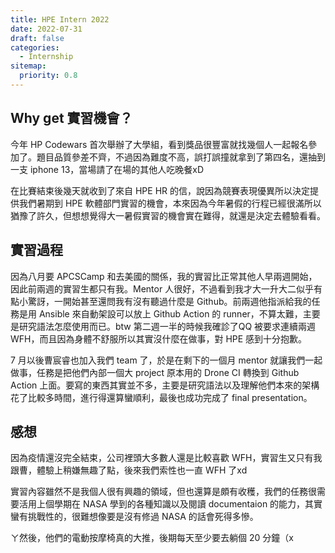 ```yaml
---
title: HPE Intern 2022
date: 2022-07-31
draft: false
categories:
  - Internship
sitemap:
  priority: 0.8
---
```


## Why get 實習機會？

今年 HP Codewars 首次舉辦了大學組，看到獎品很豐富就找幾個人一起報名參加了。題目品質參差不齊，不過因為難度不高，誤打誤撞就拿到了第四名，還抽到一支 iphone 13，當場請了在場的其他人吃晚餐xD

在比賽結束後幾天就收到了來自 HPE HR 的信，說因為競賽表現優異所以決定提供我們暑期到 HPE 軟體部門實習的機會，本來因為今年暑假的行程已經很滿所以猶豫了許久，但想想覺得大一暑假實習的機會實在難得，就還是決定去體驗看看。

## 實習過程

因為八月要 APCSCamp 和去美國的關係，我的實習比正常其他人早兩週開始，因此前兩週的實習生都只有我。Mentor 人很好，不過看到我才大一升大二似乎有點小驚訝，一開始甚至還問我有沒有聽過什麼是 Github。前兩週他指派給我的任務是用 Ansible 來自動架設可以放上 Github Action 的 runner，不算太難，主要是研究語法怎麼使用而已。btw 第二週一半的時候我確診了QQ 被要求連續兩週 WFH，而且因為身體不舒服所以其實沒什麼在做事，對 HPE 感到十分抱歉。

7 月以後曹宸睿也加入我們 team 了，於是在剩下的一個月 mentor 就讓我們一起做事，任務是把他們內部一個大 project 原本用的 Drone CI 轉換到 Github Action 上面。要寫的東西其實並不多，主要是研究語法以及理解他們本來的架構花了比較多時間，進行得還算蠻順利，最後也成功完成了 final presentation。

## 感想

因為疫情還沒完全結束，公司裡頭大多數人還是比較喜歡 WFH，實習生又只有我跟曹，體驗上稍嫌無趣了點，後來我們索性也一直 WFH 了xd

實習內容雖然不是我個人很有興趣的領域，但也還算是頗有收穫，我們的任務很需要活用上個學期在 NASA 學到的各種知識以及閱讀 documentaion 的能力，其實蠻有挑戰性的，很難想像要是沒有修過 NASA 的話會死得多慘。

ㄚ然後，他們的電動按摩椅真的大推，後期每天至少要去躺個 20 分鐘（x